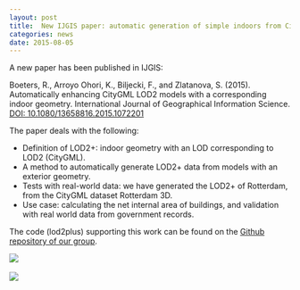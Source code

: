 ```yaml
---
layout: post
title:  New IJGIS paper: automatic generation of simple indoors from CityGML LOD2 models
categories: news
date: 2015-08-05
---
```


A new paper has been published in IJGIS:

Boeters, R., Arroyo Ohori, K., Biljecki, F., and Zlatanova, S. (2015). Automatically enhancing CityGML LOD2 models with a corresponding indoor geometry. International Journal of Geographical Information Science.<br/>
<a href="http://doi.org/10.1080/13658816.2015.1072201">DOI: 10.1080/13658816.2015.1072201</a>

The paper deals with the following:

* Definition of LOD2+: indoor geometry with an LOD corresponding to LOD2 (CityGML).
* A method to automatically generate LOD2+ data from models with an exterior geometry.
* Tests with real-world data: we have generated the LOD2+ of Rotterdam, from the CityGML dataset Rotterdam 3D.
* Use case: calculating the net internal area of buildings, and validation with real world data from government records.


The code (lod2plus) supporting this work can be found on the <a href="https://github.com/tudelft3d/lod2plus">Github repository of our group</a>.


<img src="{{ site.baseurl }}/img/2015/lod2p-cover.png"/><br/><br/>
<img src="{{ site.baseurl }}/img/2015/lod2p-example.png"/><br/><br/>
